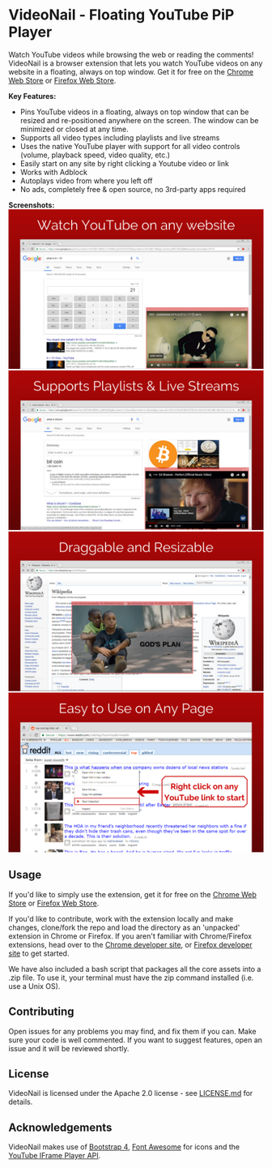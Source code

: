 # VideoNail - Floating YouTube PiP Player
Watch YouTube videos while browsing the web or reading the comments! VideoNail is a browser extension that lets you watch YouTube videos on any website in a floating, always on top window. Get it for free on the [Chrome Web Store](https://chrome.google.com/webstore/detail/videonail/nbpbjchgemnjhcpomnbjkkcfloafbema) or [Firefox Web Store](https://addons.mozilla.org/en-US/firefox/addon/videonail-floating-youtube/).

**Key Features:**
* Pins YouTube videos in a floating, always on top window that can be resized and re-positioned anywhere on the screen. The window can be minimized or closed at any time.
* Supports all video types including playlists and live streams
* Uses the native YouTube player with support for all video controls (volume, playback speed, video quality, etc.)
* Easily start on any site by right clicking a Youtube video or link
* Works with Adblock
* Autoplays video from where you left off
* No ads, completely free & open source, no 3rd-party apps required

**Screenshots:**
![screenshot 1](assets/screenshot1.png)
![screenshot 2](assets/screenshot2.png)
![screenshot 3](assets/screenshot3.png)
![screenshot 4](assets/screenshot4.png)

## Usage
If you'd like to simply use the extension, get it for free on the [Chrome Web Store](https://chrome.google.com/webstore/detail/videonail/nbpbjchgemnjhcpomnbjkkcfloafbema) or [Firefox Web Store](https://addons.mozilla.org/en-US/firefox/addon/videonail-floating-youtube/).

If you'd like to contribute, work with the extension locally and make changes, clone/fork the repo and load the directory as an 'unpacked' extension in Chrome or Firefox. If you aren't familiar with Chrome/Firefox extensions, head over to the [Chrome developer site](https://developer.chrome.com/extensions/getstarted), or [Firefox developer site](https://developer.mozilla.org/en-US/Add-ons/WebExtensions/Your_first_WebExtension) to get started.

We have also included a bash script that packages all the core assets into a .zip file. To use it, your terminal must have the zip command installed (i.e. use a Unix OS).

## Contributing
Open issues for any problems you may find, and fix them if you can. Make sure your code is well commented. If you want to suggest features, open an issue and it will be reviewed shortly.

## License
VideoNail is licensed under the Apache 2.0 license - see [LICENSE.md](LICENSE.md) for details.

## Acknowledgements
VideoNail makes use of [Bootstrap 4](https://getbootstrap.com/), [Font Awesome](https://fontawesome.com/) for icons and the [YouTube IFrame Player API](https://developers.google.com/youtube/iframe_api_reference).

